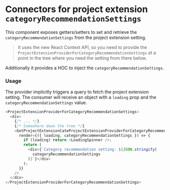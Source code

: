 # Connectors for project extension `categoryRecommendationSettings`

This component exposes getters/setters to set and retrieve the `categoryRecommendationSettings` from the project extension setting.

> It uses the new React Context API, so you need to provide the `ProjectExtensionProviderForCategoryRecommendationSettings` at a point in the tree where you need the setting from there below.

Additionally it provides a HOC to inject the `categoryRecommendationSettings`.

### Usage

The provider implicitly triggers a query to fetch the project extension setting.
The consumer will receive an object with a `loading` prop and the `categoryRecommendationSettings` value.

```js
<ProjectExtensionProviderForCategoryRecommendationSettings>
  <div>
    {/* ... */}
    {/* Somewhere down the tree */}
    <GetProjectExtensionCateProjectExtensionProviderForCategoryRecommendationSettings
      render={({ loading, categoryRecommendationSettings }) => {
        if (loading) return <LoadingSpinner />;
        return (
          <div>{`Category recommendation setting: ${JSON.stringify(
            categoryRecommendationSettings
          )}`}</div>
        );
      }}
    />
  </div>
</ProjectExtensionProviderForCategoryRecommendationSettings>
```
